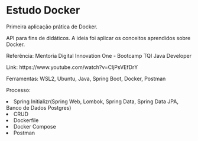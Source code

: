 # Estudo Docker
Primeira aplicação prática de Docker.

API para fins de didáticos. A ideia foi aplicar os conceitos aprendidos sobre Docker.

<p>Referência: Mentoria Digital Innovation One - Bootcamp TQI Java Developer</p>
<p>Link: https://www.youtube.com/watch?v=CljPsVEfDrY</p>

Ferramentas: WSL2, Ubuntu, Java, Spring Boot, Docker, Postman

<dl>Processo:</dl>
  <li>Spring Initializr(Spring Web, Lombok, Spring Data, Spring Data JPA, Banco de Dados Postgres)</li>
  <li>CRUD</li>
  <li>Dockerfile</li>
  <li>Docker Compose</li>
  <li>Postman</li>


